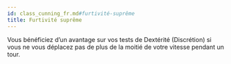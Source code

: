 ```yaml
---
id: class_cunning_fr.md#furtivité-suprême
title: Furtivité suprême
---
```


Vous bénéficiez d’un avantage sur vos tests de Dextérité (Discrétion) si vous ne vous déplacez pas de plus de la moitié de votre vitesse pendant un tour.

